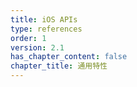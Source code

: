 ```yaml
---
title: iOS APIs
type: references
order: 1
version: 2.1
has_chapter_content: false
chapter_title: 通用特性
---
```


